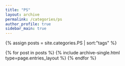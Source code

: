 ```yaml
---
title: "PS"
layout: archive
permalink: /categories/ps
author_profile: true
sidebar_main: true
---
```


{% assign posts = site.categories.PS | sort:"tags" %}

{% for post in posts %}
  {% include archive-single.html type=page.entries_layout %}
{% endfor %}